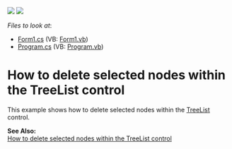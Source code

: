<!-- default badges list -->
[![](https://img.shields.io/badge/Open_in_DevExpress_Support_Center-FF7200?style=flat-square&logo=DevExpress&logoColor=white)](https://supportcenter.devexpress.com/ticket/details/E799)
[![](https://img.shields.io/badge/📖_How_to_use_DevExpress_Examples-e9f6fc?style=flat-square)](https://docs.devexpress.com/GeneralInformation/403183)
<!-- default badges end -->
<!-- default file list -->
*Files to look at*:

* [Form1.cs](./CS/E799_Sample/Form1.cs) (VB: [Form1.vb](./VB/E799_Sample/Form1.vb))
* [Program.cs](./CS/E799_Sample/Program.cs) (VB: [Program.vb](./VB/E799_Sample/Program.vb))
<!-- default file list end -->
# How to delete selected nodes within the TreeList control


<p>This example shows how to delete selected nodes within the <a href="http://documentation.devexpress.com/#WindowsForms/clsDevExpressXtraTreeListTreeListtopic">TreeList</a> control.</p><p><strong>See Also:</strong><br />
<a href="https://www.devexpress.com/Support/Center/p/A2850">How to delete selected nodes within the TreeList control</a></p>

<br/>


